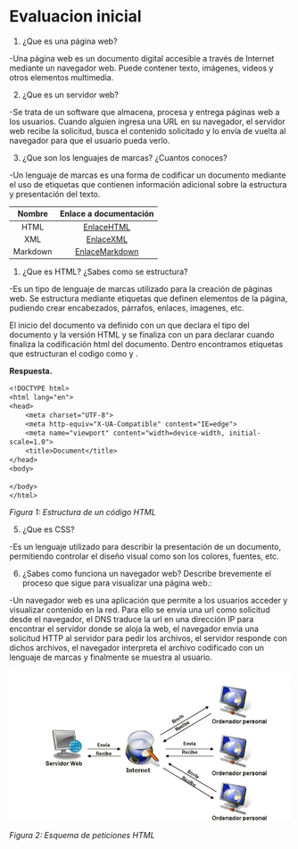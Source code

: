 # Evaluacion inicial

1. ¿Que es una página web?

-Una página web es un documento digital accesible a través de Internet mediante un navegador web. Puede contener texto, imágenes, videos y otros elementos multimedia.

2. ¿Que es un servidor web?

-Se trata de un software que almacena, procesa y entrega páginas web a los usuarios. Cuando alguien ingresa una URL en su navegador, el servidor web recibe la solicitud, busca el contenido solicitado y lo envía de vuelta al navegador para que el usuario pueda verlo.
   
3. ¿Que son los lenguajes de marcas? ¿Cuantos conoces?

-Un lenguaje de marcas es una forma de codificar un documento mediante el uso de etiquetas que contienen información adicional sobre la estructura y presentación del texto.

| **Nombre** | **Enlace a documentación** |
|:----------:|:--------------------------:|
| HTML | [EnlaceHTML](https://developer.mozilla.org/es/docs/Web/HTML) |
| XML | [EnlaceXML](https://aws.amazon.com/es/what-is/xml/) |
| Markdown | [EnlaceMarkdown](https://support.zendesk.com/hc/es/articles/4408846544922-Uso-de-Markdown-para-el-formato-de-texto) |
   
1. ¿Que es HTML? ¿Sabes como se estructura?

-Es un tipo de lenguaje de marcas utilizado para la creación de páginas web. Se estructura mediante etiquetas que definen elementos de la página, pudiendo crear encabezados, párrafos, enlaces, imagenes, etc. 

El inicio del documento va definido con un <!Doctype html> que declara el tipo del documento y la versión HTML y se finaliza con un </html> para declarar cuando finaliza la codificación html del documento. Dentro encontramos etiquetas que estructuran el codigo como <head> y <body>.
   
**Respuesta.**

```
<!DOCTYPE html>
<html lang="en">
<head>
    <meta charset="UTF-8">
    <meta http-equiv="X-UA-Compatible" content="IE=edge">
    <meta name="viewport" content="width=device-width, initial-scale=1.0">
    <title>Document</title>
</head>
<body>

</body>
</html>
```
_Figura 1: Estructura de un código HTML_

5. ¿Que es CSS?

-Es un lenguaje utilizado para describir la presentación de un documento, permitiendo controlar el diseño visual como son los colores, fuentes, etc.

6. ¿Sabes como funciona un navegador web? Describe brevemente el proceso que sigue para visualizar una página web.:
   
-Un navegador web es una aplicación que permite a los usuarios acceder y visualizar contenido en la red. Para ello se envia una url como solicitud desde el navegador, el DNS traduce la url en una dirección IP para encontrar el servidor donde se aloja la web, el navegador envia una solicitud HTTP al servidor para pedir los archivos, el servidor responde con dichos archivos, el navegador interpreta el archivo codificado con un lenguaje de marcas y finalmente se muestra al usuario.

![Esquema](https://github.com/ManuelGalvez96/0373-A2-Manel/blob/main/Esquema.png?raw=true "ImagenEsquema")

_Figura 2: Esquema de peticiones HTML_